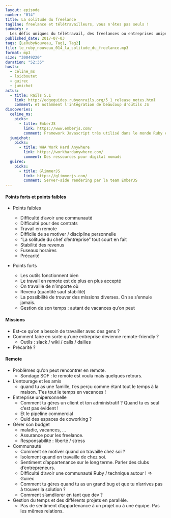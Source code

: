 ```yaml
---
layout: episode
number: "014"
title: La solitude du freelance
tagline: freelance et télétravailleurs, vous n'êtes pas seuls !
summary: >
  Les défis uniques du télétravail, des freelances ou entreprises unipersonnelles
published_date: 2017-07-03
tags: [LeRubyNouveau, Tag1, Tag2]
file: le_ruby_nouveau_014_la_solitude_du_freelance.mp3
format: mp3
size: "30049220"
duration: "52:35"
hosts:
  - celine_ms
  - loicboutet
  - guirec
  - jumichot
actus:
  - title: Rails 5.1
    link: http://edgeguides.rubyonrails.org/5_1_release_notes.html
    comment: et notamment l'intégration de beaucoup d'outils JS
discoveries:
  celine_ms:
    picks:
      - title: EmberJS
        link: https://www.emberjs.com/
        comment: Framework Javascript très utilisé dans le monde Ruby et qui s’interface bien avec une app Rails
  jumichot:
    picks:
      - title: WHA Work Hard Anywhere
        link: https://workhardanywhere.com/
        comment: Des ressources pour digital nomads
  guirec:
    picks:
      - title: GlimmerJS
        link: https://glimmerjs.com/
        comment: Server-side rendering par la team EmberJS
---
```

#### Points forts et points faibles

* Points faibles
  - Difficulté d’avoir une communauté
  - Difficulté pour des contrats
  - Travail en remote
  - Difficile de se motiver / discipline personnelle
  - “La solitude du chef d’entreprise” tout court en fait
  - Stabilité des revenus
  - Fuseaux horaires
  - Précarité

* Points forts
  - Les outils fonctionnent bien
  - Le travail en remote est de plus en plus accepté
  - On travaille de n’importe où
  - Revenu (quantité sauf stabilité)
  - La possibilité de trouver des missions diverses. On se s’ennuie jamais.
  - Gestion de son temps : autant de vacances qu’on peut

#### Missions
* Est-ce qu’on a besoin de travailler avec des gens ?
* Comment faire en sorte qu’une entreprise devienne remote-friendly ?
  - Outils : slack / wiki / calls / dailies
* Précarité ?

#### Remote
* Problèmes qu’on peut rencontrer en remote.
  - Sondage SOF : le remote est voulu mais quelques retours.
* L’entourage et les amis
  - quand tu as une famille, t’es perçu comme étant tout le temps à la maison. T’es tout le temps en vacances ! 
* Entreprise unipersonnelle
  - Comment tu gères un client et ton administratif ? Quand tu es seul c’est pas évident ! 
  - Et le pipeline commercial
  - Quid des espaces de coworking ? 
* Gérer son budget
  - maladie, vacances, …
  - Assurance pour les freelance.
  - Responsabilité : liberté / stress
* Communauté
  - Comment se motiver quand on travaille chez soi ?
  - Isolement quand on travaille de chez soi.
  - Sentiment d’appartenance sur le long terme. Parler des clubs d’entrepreneurs. 
  - Difficulté d’avoir une communauté Ruby / technique autour ! => Guirec
  - Comment tu gères quand tu as un grand bug et que tu n’arrives pas à trouver la solution ?
  - Comment s’améliorer en tant que dev ?
* Gestion du temps et des différents projets en parallèle.
  - Pas de sentiment d’appartenance à un projet ou à une équipe. Pas les mêmes relations. 

